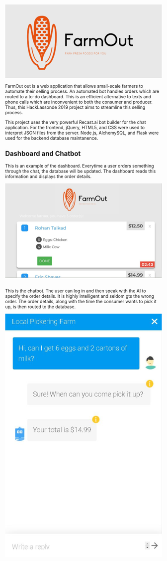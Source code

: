 
![alt text](https://raw.githubusercontent.com/rohantalkad747/FarmOut/master/Portal-website/Logo.png)


FarmOut out is a web application that allows small-scale farmers to automate their selling process. An automated bot handles orders which are routed to a to-do dashboard. This is an efficient alternative to texts and phone calls which are inconvenient to both the consumer and producer. Thus, this HackLassonde 2019 project aims to streamline this selling process. 

This project uses the very powerful Recast.ai bot builder for the chat application. For the frontend, jQuery, HTML5, and CSS were used to interpret JSON files from the server. Node.js, AlchemySQL, and Flask were used for the backend database maintanence. 

## Dashboard and Chatbot
This is an example of the dashboard. Everytime a user orders something through the chat, the database will be updated. 
The dashboard reads this information and displays the order details. 

![alt text](https://raw.githubusercontent.com/rohantalkad747/FarmOut/master/Mocks/Order.JPG)
##
This is the chatbot. The user can log in and then speak with the AI to specify the order details. It is highly intelligent and seldom gts the wrong order. The order details, along with the time the consumer wants to pick it up, is then routed to the database.

![alt text](https://raw.githubusercontent.com/rohantalkad747/FarmOut/master/Mocks/Chat.JPG)

